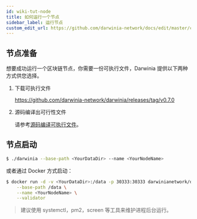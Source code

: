 ```yaml
---
id: wiki-tut-node
title: 如何运行一个节点
sidebar_label: 运行节点
custom_edit_url: https://github.com/darwinia-network/docs/edit/master/content/zh-CN/wiki-tut-node.md
---
```


## 节点准备

想要成功运行一个区块链节点，你需要一份可执行文件，Darwinia 提供以下两种方式供您选择。

1. 下载可执行文件

	https://github.com/darwinia-network/darwinia/releases/tag/v0.7.0

2. 源码编译出可行性文件

	请参考[源码编译可执行文件](https://github.com/darwinia-network/darwinia#41-hacking-on-darwinia)。

## 节点启动

```sh
$ ./darwinia --base-path <YourDataDir> --name <YourNodeName>
```

或者通过 Docker 方式启动：

```sh
$ docker run -d -v <YourDataDir>:/data -p 30333:30333 darwinianetwork/darwinia:v0.7.0 \
	--base-path /data \
	--name <YourNodeName> \
	--validator
```

> 建议使用 systemctl，pm2，screen 等工具来维护进程后台运行。

